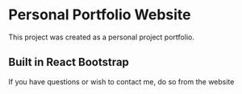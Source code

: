 # Personal Portfolio Website

This project was created as a personal project portfolio.

## Built in React Bootstrap

If you have questions or wish to contact me, do so from the website
